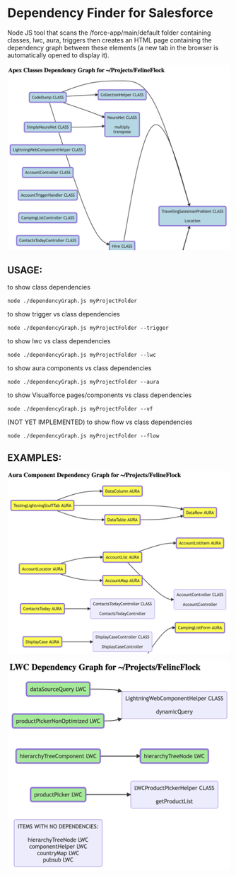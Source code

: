 # Dependency Finder for Salesforce

Node JS tool that scans the /force-app/main/default folder containing classes, lwc, aura, triggers then creates an HTML page containing the dependency graph between these elements (a new tab in the browser is automatically opened to display it).

![ClassDependencyGraphExample](https://github.com/fmendes/DependencyFinder/blob/main/ClassDependencyGraph.png)

## USAGE:

to show class dependencies

    node ./dependencyGraph.js myProjectFolder 

to show trigger vs class dependencies

    node ./dependencyGraph.js myProjectFolder --trigger

to show lwc vs class dependencies

    node ./dependencyGraph.js myProjectFolder --lwc

to show aura components vs class dependencies

    node ./dependencyGraph.js myProjectFolder --aura

to show Visualforce pages/components vs class dependencies

    node ./dependencyGraph.js myProjectFolder --vf

(NOT YET IMPLEMENTED) to show flow vs class dependencies

    node ./dependencyGraph.js myProjectFolder --flow

## EXAMPLES:

![AuraDependencyGraphExample](https://github.com/fmendes/DependencyFinder/blob/main/AuraDependencyGraph.png)

![LWCDependencyGraphExample](https://github.com/fmendes/DependencyFinder/blob/main/LWCDependencyGraph.png)
